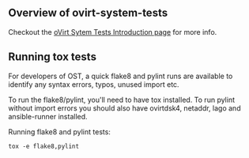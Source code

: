 Overview of ovirt-system-tests
------------------------------
Checkout the [oVirt Sytem Tests Introduction page][1] for more info.


Running tox tests
---------------------
For developers of OST, a quick flake8 and pylint runs are available to identify any
syntax errors, typos, unused import etc.

To run the flake8/pylint, you'll need to have tox installed. To run pylint
without import errors you should also have ovirtdsk4, netaddr, lago and
ansible-runner installed.

Running flake8 and pylint tests:
```
tox -e flake8,pylint
```

[1]: http://ovirt-system-tests.readthedocs.io/en/latest/
